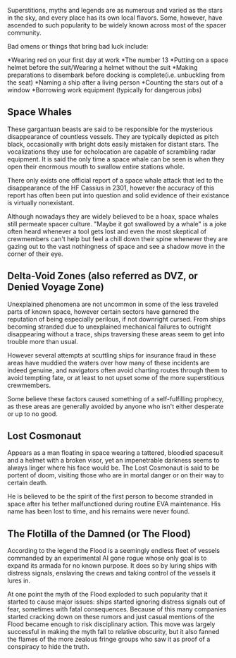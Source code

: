 Superstitions, myths and legends are as numerous and varied as the stars in the sky, and every place has its own local flavors. Some, however, have ascended to such popularity to be widely known across most of the spacer community.


Bad omens or things that bring bad luck include:

*Wearing red on your first day at work
*The number 13
*Putting on a space helmet before the suit/Wearing a helmet without the suit
*Making preparations to disembark before docking is complete(i.e. unbuckling from the seat)
*Naming a ship after a living person
*Counting the stars out of a window
*Borrowing work equipment (typically for dangerous jobs)


## Space Whales
These gargantuan beasts are said to be responsible for the mysterious disappearance of countless vessels. They are typically depicted as pitch black, occasionally with bright dots easily mistaken for distant stars. The vocalizations they use for echolocation are capable of scrambling radar equipment.  It is said the only time a space whale can be seen is when they open their enormous mouth to swallow entire stations whole.

There only exists one official report of a space whale attack that led to the disappearance of the HF Cassius in 2301, however the accuracy of this report has often been put into question and solid evidence of their existance is virtually nonexistant.

Although nowadays they are widely believed to be a hoax, space whales still permeate spacer culture. "Maybe it got swallowed by a whale" is a joke often heard whenever a tool gets lost and even the most skeptical of crewmembers can't help but feel a chill down their spine whenever they are gazing out to the vast nothingness of space and see a shadow move in the corner of their eye.


## Delta-Void Zones (also referred as DVZ, or Denied Voyage Zone)
Unexplained phenomena are not uncommon in some of the less traveled parts of known space, however certain sectors have garnered the reputation of being especially perilous, if not downright cursed. From ships becoming stranded due to unexplained mechanical failures to outright disappearing without a trace, ships traversing these areas seem to get into trouble more than usual. 

However several attempts at scuttling ships for insurance fraud in these areas have muddied the waters over how many of these incidents are indeed genuine, and navigators often avoid charting routes through them to avoid tempting fate, or at least to not upset some of the more superstitious crewmembers.

Some believe these factors caused something of a self-fulfilling prophecy, as these areas are generally avoided by anyone who isn't either desperate or up to no good.


## Lost Cosmonaut
Appears as a man floating in space wearing a tattered, bloodied spacesuit and a helmet with a broken visor, yet an impenetrable darkness seems to always linger where his face would be. The Lost Cosmonaut is said to be portent of doom, visiting those who are in mortal danger or on their way to certain death.

He is believed to be the spirit of the first person to become stranded in space after his tether malfunctioned during routine EVA maintenance. His name has been lost to time, and his remains were never found.


## The Flotilla of the Damned (or The Flood) 
According to the legend the Flood is a seemingly endless fleet of vessels commanded by an experimental AI gone rogue whose only goal is to expand its armada for no known purpose. It does so by luring ships with distress signals, enslaving the crews and taking control of the vessels it lures in.

At one point the myth of the Flood exploded to such popularity that it started to cause major issues: ships started ignoring distress signals out of fear, sometimes with fatal consequences.
Because of this many companies started cracking down on these rumors and just casual mentions of the Flood became enough to risk disciplinary action. This move was largely successful in making the myth fall to relative obscurity, but it also fanned the flames of the more zealous fringe groups who saw it as proof of a conspiracy to hide the truth.